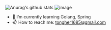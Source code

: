 ![Anurag's github stats](https://github-readme-stats.vercel.app/api?username=jeonjonghyeok&count_private=true&show_icons=true)
![image](https://user-images.githubusercontent.com/47622475/133277699-cdf68a69-2944-4c2a-9c8f-58af725b0c43.png)
<!--
[![Top Langs](https://github-readme-stats.vercel.app/api/top-langs/?username=jeonjonghyeok&layout=compact)](https://github.com/anuraghazra/github-readme-stats)
-->
- 🌱 I’m currently learning Golang, Spring
- 📫 How to reach me: tongher1685@gmail.com
<!--
- 🔭 I’m currently working on ...
- 👯 I’m looking to collaborate on ...
- 🤔 I’m looking for help with ...
- 💬 Ask me about ...
- 📫 How to reach me: ...
- 😄 Pronouns: ...
- ⚡ Fun fact: ...
-->
